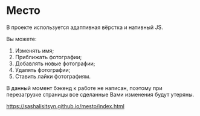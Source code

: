# Место

В проекте используется адаптивная вёрстка и нативный JS.

Вы можете:

1. Изменять имя;
2. Приближать фотографии;
3. Добавлять новые фотографии;
4. Удалять фотографии;
5. Ставить лайки фотографиям.

В данный момент бэкенд к работе не написан, поэтому при перезагрузке страницы все сделанные Вами изменения будут утеряны.

https://sashalisitsyn.github.io/mesto/index.html
